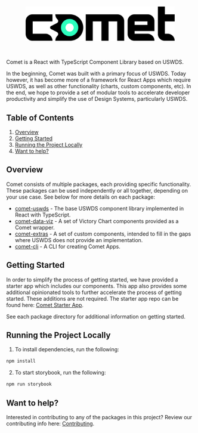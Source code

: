 <p style="text-align: center;">
  <picture>
    <img alt="Comet Component Library" src="https://raw.githubusercontent.com/MetroStar/comet/main/images/comet-logo.png" width="400px">
  </picture>
</p>

<br/>

Comet is a React with TypeScript Component Library based on USWDS.

In the beginning, Comet was built with a primary focus of USWDS. Today however, it has become more of a framework for React Apps which require USWDS, as well as other functionality (charts, custom components, etc). In the end, we hope to provide a set of modular tools to accelerate developer productivity and simplify the use of Design Systems, particularly USWDS.

## Table of Contents

1. [Overview](#overview)
2. [Getting Started](#getting-started)
3. [Running the Project Locally](#running-the-project-locally)
4. [Want to help?](#want-to-help)

## Overview

Comet consists of multiple packages, each providing specific functionality. These packages can be used independently or all together, depending on your use case. See below for more details on each package:

- [comet-uswds](https://github.com/MetroStar/comet/tree/main/packages/comet-uswds) - The base USWDS component library implemented in React with TypeScript.
- [comet-data-viz](https://github.com/MetroStar/comet/tree/main/packages/comet-data-viz) - A set of Victory Chart components provided as a Comet wrapper.
- [comet-extras](https://github.com/MetroStar/comet/tree/main/packages/comet-extras) - A set of custom components, intended to fill in the gaps where USWDS does not provide an implementation.
- [comet-cli](https://github.com/MetroStar/comet/tree/main/packages/comet-cli) - A CLI for creating Comet Apps.

## Getting Started

In order to simplify the process of getting started, we have provided a starter app which includes our components. This app also provides some additional opinionated tools to further accelerate the process of getting started. These additions are not required. The starter app repo can be found here: [Comet Starter App](https://github.com/MetroStar/comet-starter).

See each package directory for additional information on getting started.

## Running the Project Locally

1. To install dependencies, run the following:

```sh
npm install
```

2. To start storybook, run the following:

```sh
npm run storybook
```

## Want to help?

Interested in contributing to any of the packages in this project? Review our contributing info here: [Contributing](https://github.com/MetroStar/comet/blob/main/CONTRIBUTING.md).
